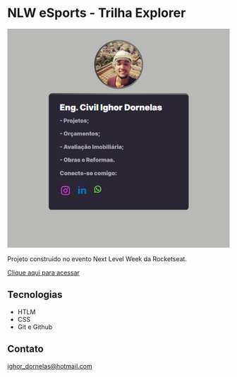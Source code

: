 # NLW eSports - Trilha Explorer

![previwe](./.github/preview.png)

Projeto construido no evento Next Level Week da Rocketseat.

[Clique aqui para acessar](https://ighordornelas.github.io/engcivil/)

## Tecnologias

- HTLM
- CSS
- Git e Github

## Contato

ighor_dornelas@hotmail.com
